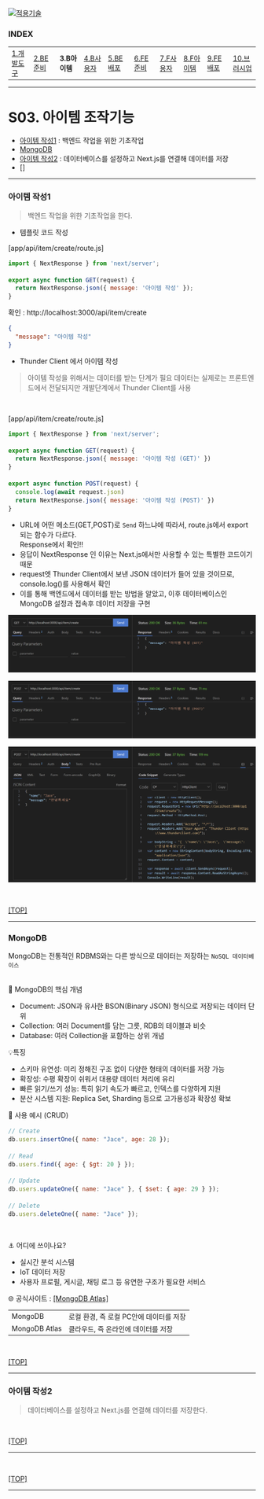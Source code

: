 [nextjs15]: readme.md
[![적용기술](https://skillicons.dev/icons?i=pr,nextjs,ts,react,vercel)][nextjs15]
 
### INDEX

<table>
  <tr>
    <td><a href="small_01.md">1.개발도구   </a></td>
    <td><a href="small_02.md">2.BE준비    </a></td>
    <td><b href="small_03.md">3.B아이템   </b></td>
    <td><a href="small_04.md">4.B사용자   </a></td>
    <td><a href="small_05.md">5.BE배포    </a></td>
    <td><a href="small_06.md">6.FE준비    </a></td>
    <td><a href="small_07.md">7.F사용자   </a></td>
    <td><a href="small_08.md">8.F아이템   </a></td>
    <td><a href="small_09.md">9.FE배포    </a></td>
    <td><a href="small_10.md">10.브러시업  </a></td>
  </tr>
</table>

---
# S03. 아이템 조작기능 
- [아이템 작성1](#아이템-작성1) : 백엔드 작업을 위한 기초작업
- [MongoDB](#mongodb)
- [아이템 작성2](#아이템-작성2) : 데이터베이스를 설정하고 Next.js를 연결해 데이터를 저장
- []

---
### 아이템 작성1
> 백엔드 작업을 위한 기초작업을 한다.

- 템플릿 코드 작성

[app/api/item/create/route.js]
```js
import { NextResponse } from 'next/server';

export async function GET(request) {
  return NextResponse.json({ message: '아이템 작성' });
}
```

확인 : 
http://localhost:3000/api/item/create

```json
{
  "message": "아이템 작성"
}
```

- Thunder Client 에서 아이템 작성
> 아이템 작성을 위해서는 데이터를 받는 단계가 필요
> 데이터는 실제로는 프론트엔드에서 전달되지만 개발단계에서 Thunder Client를 사용
<br/>

[app/api/item/create/route.js]
```js
import { NextResponse } from 'next/server';

export async function GET(request) {
  return NextResponse.json({ message: '아이템 작성 (GET)' })
}

export async function POST(request) {
  console.log(await request.json) 
  return NextResponse.json({ message: '아이템 작성 (POST)' })
}
```
- URL에 어떤 메소드(GET,POST)로 `Send` 하느냐에 따라서, route.js에서 export 되는 함수가 다르다. <br/>
  Response에서 확인!!
- 응답이 NextResponse 인 이유는 Next.js에서만 사용할 수 있는 특별한 코드이기 때문
- request엣 Thunder Client에서 보낸 JSON 데이터가 들어 있을 것이므로, console.log()를 사용해서 확인
- 이를 통해 백엔드에서 데이터를 받는 방법을 알았고, 이후 데이터베이스인 MongoDB 설정과 접속후 데이터 저장을 구현

![이미지](./images/s03_tc_request_get.png)

![이미지](./images/s03_tc_request_post.png)

![이미지](./images/s03_tc_request_json_content.png)

<br/>

[[TOP]](#index)

---
### MongoDB
MongoDB는 전통적인 RDBMS와는 다른 방식으로 데이터는 저장하는 `NoSQL 데이터베이스` <br/>
<br/>

🧠 MongoDB의 핵심 개념 <br/>
- Document: JSON과 유사한 BSON(Binary JSON) 형식으로 저장되는 데이터 단위
- Collection: 여러 Document를 담는 그릇, RDB의 테이블과 비슷
- Database: 여러 Collection을 포함하는 상위 개념

💡특징 <br/>
- 스키마 유연성: 미리 정해진 구조 없이 다양한 형태의 데이터를 저장 가능
- 확장성: 수평 확장이 쉬워서 대용량 데이터 처리에 유리
- 빠른 읽기/쓰기 성능: 특히 읽기 속도가 빠르고, 인덱스를 다양하게 지원
- 분산 시스템 지원: Replica Set, Sharding 등으로 고가용성과 확장성 확보

🔧 사용 예시 (CRUD) <br/>
```javascript
// Create
db.users.insertOne({ name: "Jace", age: 28 });

// Read
db.users.find({ age: { $gt: 20 } });

// Update
db.users.updateOne({ name: "Jace" }, { $set: { age: 29 } });

// Delete
db.users.deleteOne({ name: "Jace" });
```
<br/>

⚓️ 어디에 쓰이나요? <br/>
- 실시간 분석 시스템
- IoT 데이터 저장
- 사용자 프로필, 게시글, 채팅 로그 등 유연한 구조가 필요한 서비스


🌐 공식사이트 : [[MongoDB Atlas]](https://www.mongodb.com/ko-kr/docs/manual/) <br/>
<table>
  <tr>
    <td>MongoDB</td>
    <td>
      로컬 환경, 즉 로컬 PC안에 데이터를 저장
    </td>
  </tr>
  <tr>
    <td>MongoDB Atlas</td>
    <td>
      클라우드, 즉 온라인에 데이터를 저장
    </td>
  </tr>
</table>

<br/>

[[TOP]](#index)

---
### 아이템 작성2
> 데이터베이스를 설정하고 Next.js를 연결해 데이터를 저장한다. 
<br/>

[[TOP]](#index)

---
<br/>

[[TOP]](#index)

---
